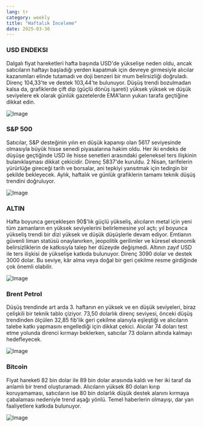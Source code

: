 ```yaml
---
lang: tr
category: weekly
title: "Haftalık İnceleme"
date: 2025-03-30
---
```


### USD ENDEKSI

Dalgalı fiyat hareketleri hafta başında USD'de yükselişe neden oldu, ancak satıcıların haftayı başladığı yerden kapatmak için devreye girmesiyle alıcılar kazanımları elinde tutamadı ve doji benzeri bir mum belirsizliği doğruladı. Direnç 104,33'te ve destek 103,44'te bulunuyor. Düşüş trendi bozulmadan kalsa da, grafiklerde çift dip (güçlü dönüş işareti) yüksek yüksek ve düşük seviyelere ek olarak günlük gazetelerde EMA'ların yukarı tarafa geçtiğine dikkat edin.

![Image](https://markleighedu.github.io/img/Mar-2025/30-Mar-2025/usdindex.jpg)

### S&P 500

Satıcılar, S&P desteğinin yılın en düşük kapanışı olan 5617 seviyesinde olmasıyla büyük hisse senedi piyasalarına hakim oldu. Her iki endeks de düşüşe geçtiğinde USD ile hisse senetleri arasındaki geleneksel ters ilişkinin bulanıklaşması dikkat çekicidir. Direnç 5837'de kuruldu. 2 Nisan, tarifelerin yürürlüğe gireceği tarih ve borsalar, ani tepkiyi yansıtmak için tedirgin bir şekilde bekleyecek. Aylık, haftalık ve günlük grafiklerin tamamı teknik düşüş trendini doğruluyor.

![Image](https://markleighedu.github.io/img/Mar-2025/30-Mar-2025/sp500.jpg)

### ALTIN

Hafta boyunca gerçekleşen 90$'lık güçlü yükseliş, alıcıların metal için yeni tüm zamanların en yüksek seviyelerini belirlemesine yol açtı; yıl boyunca yükseliş trendi bir dizi yüksek ve düşük düşüşlerle devam ediyor. Emtianın güvenli liman statüsü onaylanırken, jeopolitik gerilimler ve küresel ekonomik belirsizliklerin de katkısıyla talep her düzeyde değişmedi. Altının zayıf USD ile ters ilişkisi de yükselişe katkıda bulunuyor. Direnç 3090 dolar ve destek 3000 dolar. Bu seviye, kâr alma veya doğal bir geri çekilme resme girdiğinde çok önemli olabilir. 

![Image](https://markleighedu.github.io/img/Mar-2025/30-Mar-2025/gold.jpg)

### Brent Petrol

Düşüş trendinde art arda 3. haftanın en yüksek ve en düşük seviyeleri, biraz çelişkili bir teknik tablo çiziyor. 73,50 dolarlık direnç seviyesi, önceki düşüş trendinden ölçülen 32,85 fib'lik geri çekilme alanıyla eşleştiği ve alıcıların talebe katkı yapmasını engellediği için dikkat çekici. Alıcılar 74 doları test etme yolunda direnci kırmayı beklerken, satıcılar 73 doların altında kalmayı hedefleyecek. 

![Image](https://markleighedu.github.io/img/Mar-2025/30-Mar-2025/brentoil.jpg)

### Bitcoin

Fiyat hareketi 82 bin dolar ile 89 bin dolar arasında kaldı ve her iki taraf da anlamlı bir trend oluşturamadı. Alıcıların yüksek 80 doları kırıp koruyamaması, satıcıların ise 80 bin dolarlık düşük destek alanını kırmaya çabalaması nedeniyle trend aşağı yönlü. Temel haberlerin olmayışı, dar yan faaliyetlere katkıda bulunuyor.

![Image](https://markleighedu.github.io/img/Mar-2025/30-Mar-2025/bitcoin.jpg)

